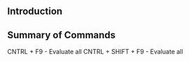 ## Introduction

## Summary of Commands

CNTRL + F9  - Evaluate all
CNTRL + SHIFT + F9 - Evaluate all

